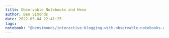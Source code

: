 ```yaml
---
title: Observable Notebooks and Hexo
author: Ben Simonds
date: 2022-05-04 22:41:25
tags:
notebook: "@bensimonds/interactive-blogging-with-observable-notebooks-and-hexo"
---
```


